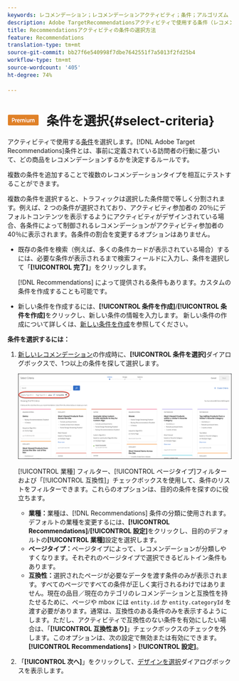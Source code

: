 ```yaml
---
keywords: レコメンデーション；レコメンデーションアクティビティ；条件；アルゴリズム
description: Adobe TargetRecommendationsアクティビティで使用する条件（レコメンデーションする商品やコンテンツを決定するルール）の選択方法を学びます。
title: Recommendationsアクティビティの条件の選択方法
feature: Recommendations
translation-type: tm+mt
source-git-commit: bb27f6e540998f7dbe7642551f7a5013f2fd25b4
workflow-type: tm+mt
source-wordcount: '405'
ht-degree: 74%

---
```



# ![PREMIUM](/help/assets/premium.png) 条件を選択{#select-criteria}

 アクティビティで使用する[条件](/help/c-recommendations/c-algorithms/algorithms.md)を選択します。[!DNL Adobe Target Recommendations]条件とは、事前に定義されている訪問者の行動に基づいて、どの商品をレコメンデーションするかを決定するルールです。

複数の条件を追加することで複数のレコメンデーションタイプを相互にテストすることができます。

複数の条件を選択すると、トラフィックは選択した条件間で等しく分割されます。例えば、2 つの条件が選択されており、アクティビティ参加者の 20％にデフォルトコンテンツを表示するようにアクティビティがデザインされている場合、各条件によって制御されるレコメンデーションがアクティビティ参加者の 40％に表示されます。各条件の割合を変更するオプションはありません。

* 既存の条件を検索（例えば、多くの条件カードが表示されている場合）するには、必要な条件が表示されるまで検索フィールドに入力し、条件を選択して「**[!UICONTROL 完了]**」をクリックします。

   [!DNL Recommendations] によって提供される条件もあります。カスタムの条件を作成することも可能です。

* 新しい条件を作成するには、**[!UICONTROL 条件を作成]**/**[!UICONTROL 条件を作成]**&#x200B;をクリックし、新しい条件の情報を入力します。 新しい条件の作成について詳しくは、[新しい条件を作成](/help/c-recommendations/c-algorithms/create-new-algorithm.md#task_8A9CB465F28D44899F69F38AD27352FE)を参照してください。

**条件を選択するには：**

1. [新しいレコメンデーション](/help/c-recommendations/t-create-recs-activity/create-recs-activity.md#task_6874328773C64C44A73F0A130AD3F96F)の作成時に、**[!UICONTROL 条件を選択]**&#x200B;ダイアログボックスで、1つ以上の条件を探して選択します。

   ![条件を選択ダイアログボックス](/help/c-recommendations/t-create-recs-activity/assets/filters.png)

   [!UICONTROL 業種] フィルター、[!UICONTROL ページタイプ]フィルターおよび「[!UICONTROL 互換性]」チェックボックスを使用して、条件のリストをフィルターできます。これらのオプションは、目的の条件を探すのに役立ちます。

   * **業種：**&#x200B;業種は、[!DNL Recommendations] 条件の分類に使用されます。デフォルトの業種を変更するには、**[!UICONTROL Recommendations]**/**[!UICONTROL 設定]**&#x200B;をクリックし、目的のデフォルトの&#x200B;**[!UICONTROL 業種]**&#x200B;設定を選択します。
   * **ページタイプ：**&#x200B;ページタイプによって、レコメンデーションが分類しやすくなります。それぞれのページタイプで選択できるビルトイン条件もあります。
   * **互換性：**&#x200B;選択されたページが必要なデータを渡す条件のみが表示されます。すべてのページですべての条件が正しく実行されるわけではありません。現在の品目／現在のカテゴリのレコメンデーションと互換性を持たせるために、ページや mbox には `entity.id` か `entity.categoryId` を渡す必要があります。通常は、互換性のある条件のみを表示するようにします。ただし、アクティビティで互換性のない条件を有効にしたい場合は、「**[!UICONTROL 互換性あり]**」チェックボックスのチェックを外します。このオプションは、次の設定で無効または有効にできます。**[!UICONTROL Recommendations]** > **[!UICONTROL 設定]**。

1. 「**[!UICONTROL 次へ]**」をクリックして、[デザインを選択](/help/c-recommendations/c-design-overview/design-overview.md)ダイアログボックスを表示します。
